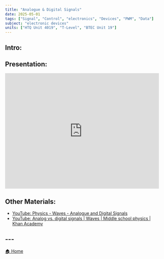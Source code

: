 ```yaml
---
title: "Analogue & Digital Signals"
date: 2025-05-01
tags: ["Signal", "Control", "electronics", "Devices", "PWM", "Data"]
subject: "electronic devices"
units: ["HTQ Unit 4019", "T-Level", "BTEC Unit 19"]
---
```


## Intro:

## Presentation:

<div style="position: relative; width: 100%; height: 0; padding-top: 75%;">
    <iframe src="https://EngineeringShare.github.io/engineering-hub/presentations/DC Generators.pdf" 
        style="position: absolute; top: 0; left: 0; width: 100%; height: 100%; border: none;">
    </iframe>
</div>

## Other Materials:
* [YouTube: Physics - Waves - Analogue and Digital Signals](https://youtu.be/XCu6L4kQF3k?si=UCaScr82F8xvw51n)
* [YouTube: Analog vs. digital signals | Waves | Middle school physics | Khan Academy](https://youtu.be/PEYdn56pdcQ)

## ---

<a href="https://engineeringshare.github.io/engineering-hub">🏠 Home</a>
